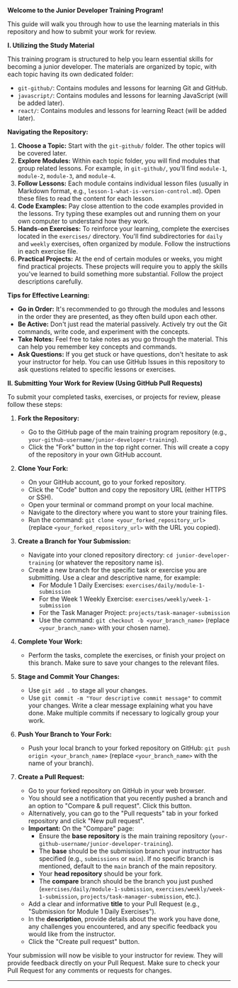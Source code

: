 **Welcome to the Junior Developer Training Program!**

This guide will walk you through how to use the learning materials in this repository and how to submit your work for review.

**I. Utilizing the Study Material**

This training program is structured to help you learn essential skills for becoming a junior developer. The materials are organized by topic, with each topic having its own dedicated folder:

- `git-github/`: Contains modules and lessons for learning Git and GitHub.
- `javascript/`: Contains modules and lessons for learning JavaScript (will be added later).
- `react/`: Contains modules and lessons for learning React (will be added later).

**Navigating the Repository:**

1.  **Choose a Topic:** Start with the `git-github/` folder. The other topics will be covered later.
2.  **Explore Modules:** Within each topic folder, you will find modules that group related lessons. For example, in `git-github/`, you'll find `module-1`, `module-2`, `module-3`, and `module-4`.
3.  **Follow Lessons:** Each module contains individual lesson files (usually in Markdown format, e.g., `lesson-1-what-is-version-control.md`). Open these files to read the content for each lesson.
4.  **Code Examples:** Pay close attention to the code examples provided in the lessons. Try typing these examples out and running them on your own computer to understand how they work.
5.  **Hands-on Exercises:** To reinforce your learning, complete the exercises located in the `exercises/` directory. You'll find subdirectories for `daily` and `weekly` exercises, often organized by module. Follow the instructions in each exercise file.
6.  **Practical Projects:** At the end of certain modules or weeks, you might find practical projects. These projects will require you to apply the skills you've learned to build something more substantial. Follow the project descriptions carefully.

**Tips for Effective Learning:**

- **Go in Order:** It's recommended to go through the modules and lessons in the order they are presented, as they often build upon each other.
- **Be Active:** Don't just read the material passively. Actively try out the Git commands, write code, and experiment with the concepts.
- **Take Notes:** Feel free to take notes as you go through the material. This can help you remember key concepts and commands.
- **Ask Questions:** If you get stuck or have questions, don't hesitate to ask your instructor for help. You can use GitHub Issues in this repository to ask questions related to specific lessons or exercises.

**II. Submitting Your Work for Review (Using GitHub Pull Requests)**

To submit your completed tasks, exercises, or projects for review, please follow these steps:

1.  **Fork the Repository:**

    - Go to the GitHub page of the main training program repository (e.g., `your-github-username/junior-developer-training`).
    - Click the "Fork" button in the top right corner. This will create a copy of the repository in your own GitHub account.

2.  **Clone Your Fork:**

    - On your GitHub account, go to your forked repository.
    - Click the "Code" button and copy the repository URL (either HTTPS or SSH).
    - Open your terminal or command prompt on your local machine.
    - Navigate to the directory where you want to store your training files.
    - Run the command: `git clone <your_forked_repository_url>` (replace `<your_forked_repository_url>` with the URL you copied).

3.  **Create a Branch for Your Submission:**

    - Navigate into your cloned repository directory: `cd junior-developer-training` (or whatever the repository name is).
    - Create a new branch for the specific task or exercise you are submitting. Use a clear and descriptive name, for example:
      - For Module 1 Daily Exercises: `exercises/daily/module-1-submission`
      - For the Week 1 Weekly Exercise: `exercises/weekly/week-1-submission`
      - For the Task Manager Project: `projects/task-manager-submission`
      - Use the command: `git checkout -b <your_branch_name>` (replace `<your_branch_name>` with your chosen name).

4.  **Complete Your Work:**

    - Perform the tasks, complete the exercises, or finish your project on this branch. Make sure to save your changes to the relevant files.

5.  **Stage and Commit Your Changes:**

    - Use `git add .` to stage all your changes.
    - Use `git commit -m "Your descriptive commit message"` to commit your changes. Write a clear message explaining what you have done. Make multiple commits if necessary to logically group your work.

6.  **Push Your Branch to Your Fork:**

    - Push your local branch to your forked repository on GitHub: `git push origin <your_branch_name>` (replace `<your_branch_name>` with the name of your branch).

7.  **Create a Pull Request:**
    - Go to your forked repository on GitHub in your web browser.
    - You should see a notification that you recently pushed a branch and an option to "Compare & pull request". Click this button.
    - Alternatively, you can go to the "Pull requests" tab in your forked repository and click "New pull request".
    - **Important:** On the "Compare" page:
      - Ensure the **base repository** is the main training repository (`your-github-username/junior-developer-training`).
      - The **base** should be the submission branch your instructor has specified (e.g., `submissions` or `main`). If no specific branch is mentioned, default to the `main` branch of the main repository.
      - Your **head repository** should be your fork.
      - The **compare** branch should be the branch you just pushed (`exercises/daily/module-1-submission`, `exercises/weekly/week-1-submission`, `projects/task-manager-submission`, etc.).
    - Add a clear and informative **title** to your Pull Request (e.g., "Submission for Module 1 Daily Exercises").
    - In the **description**, provide details about the work you have done, any challenges you encountered, and any specific feedback you would like from the instructor.
    - Click the "Create pull request" button.

Your submission will now be visible to your instructor for review. They will provide feedback directly on your Pull Request. Make sure to check your Pull Request for any comments or requests for changes.

---
